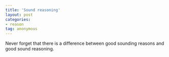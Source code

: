 ```yaml
---
title: 'Sound reasoning'
layout: post
categories:
- reason
tag: anonymous
---
```


Never forget that there is a difference between good sounding reasons and good sound reasoning.